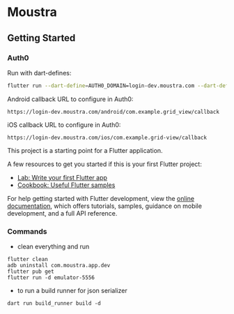 # Moustra

## Getting Started

### Auth0

Run with dart-defines:

```bash
flutter run --dart-define=AUTH0_DOMAIN=login-dev.moustra.com --dart-define=AUTH0_CLIENT_ID=q9MiH8vXt6H5yXZ96BcW16qVuKPXXO6K
```

Android callback URL to configure in Auth0:

```
https://login-dev.moustra.com/android/com.example.grid_view/callback
```

iOS callback URL to configure in Auth0:

```
https://login-dev.moustra.com/ios/com.example.grid-view/callback
```

This project is a starting point for a Flutter application.

A few resources to get you started if this is your first Flutter project:

- [Lab: Write your first Flutter app](https://docs.flutter.dev/get-started/codelab)
- [Cookbook: Useful Flutter samples](https://docs.flutter.dev/cookbook)

For help getting started with Flutter development, view the
[online documentation](https://docs.flutter.dev/), which offers tutorials,
samples, guidance on mobile development, and a full API reference.

### Commands

- clean everything and run

```
flutter clean
adb uninstall com.moustra.app.dev
flutter pub get
flutter run -d emulator-5556
```

- to run a build runner for json serializer

```
dart run build_runner build -d
```
